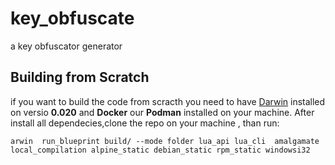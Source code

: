 # key_obfuscate
a key obfuscator generator 


## Building from Scratch
if you want to build the code from scracth  you need to have [Darwin](https://github.com/OUIsolutions/Darwin) 
installed on versio **0.020** and **Docker** our **Podman** installed on your machine.
After install all dependecies,clone the repo on your machine , than run:
```shel
arwin  run_blueprint build/ --mode folder lua_api lua_cli  amalgamate local_compilation alpine_static debian_static rpm_static windowsi32
```


